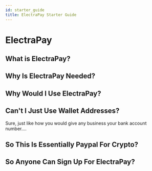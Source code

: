 ```yaml
---
id: starter_guide
title: ElectraPay Starter Guide
---
```

# ElectraPay

## What is ElectraPay?

## Why Is ElectraPay Needed?

## Why Would I Use ElectraPay?

## Can't I Just Use Wallet Addresses?

Sure, just like how you would give any business your bank account number....

## So This Is Essentially Paypal For Crypto?

## So Anyone Can Sign Up For ElectraPay?


